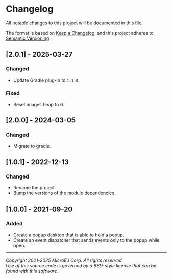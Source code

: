 # Changelog

All notable changes to this project will be documented in this file.

The format is based on [Keep a Changelog](https://keepachangelog.com/en/1.0.0/),
and this project adheres to [Semantic Versioning](https://semver.org/spec/v2.0.0.html).

## [2.0.1] - 2025-03-27

### Changed

- Update Gradle plug-in to `1.1.0`.

### Fixed

- Reset images heap to 0.

## [2.0.0] - 2024-03-05

### Changed

- Migrate to gradle.

## [1.0.1] - 2022-12-13

### Changed

- Rename the project.
- Bump the versions of the module dependencies.

## [1.0.0] - 2021-09-20

### Added

- Create a popup desktop that is able to hold a popup.
- Create an event dispatcher that sends events only to the popup while open.

---  
_Copyright 2021-2025 MicroEJ Corp. All rights reserved._  
_Use of this source code is governed by a BSD-style license that can be found with this software._  